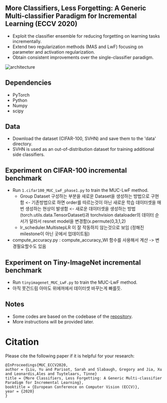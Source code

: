 ## More Classifiers, Less Forgetting: A Generic Multi-classifier Paradigm for Incremental Learning (ECCV 2020)
- Exploit the classifier ensemble for reducing forgetting on learning tasks incrementally.
- Extend two regularization methods (MAS and LwF) focusing on parameter and activation regularization.
- Obtain consistent improvements over the single-classifier paradigm.

![architecture](https://github.com/Liuy8/MUC/blob/master/MUC_overview.png)

## Dependencies

- PyTorch 
- Python 
- Numpy
- scipy

## Data

- Download the dataset (CIFAR-100, SVHN) and save them to the 'data' directory.
- SVHN is used as an out-of-distribution dataset for training additional side classifiers.


## Experiment on CIFAR-100 incremental benchmark
- Run ```1.cifar100_MUC_LwF_phase1.py``` to train the MUC-LwF method.
  - Group Dataset 구성하는 부분을 새로운 Dataset을 생성하는 방법으로 구현함
    <- 기존방법으로 하면 order를 따르는것이 아닌 새로운 학습 데이터셋을 매번 생성하는 현상이 발생함
    <- 새로운 데이터셋을 생성하는 방법(torch.utils.data.TensorDataset)과 torchvision dataloader의 데이터 순서가 달라서 resnet model을 변경함(x.permute(0,3,1,2)
  - lr_scheduler.MultistepLR 이 잘 작동하지 않는것으로 보임 (정해진 milestone이 아닌 곳에서 업데이트됨)
- compute_accuracy.py : compute_accuracy_WI 함수를 사용해서 계산 -> 변경필요할수도 있음

## Experiment on Tiny-ImageNet incremental benchmark

- Run ```tinyimagenet_MUC_LwF.py``` to train the MUC-LwF method.
- 아직 못건드림 아마도 위에꺼에서 데이터셋 바꾸는게 빠를듯.

## Notes
- Some codes are based on the codebase of the [repository](https://github.com/hshustc/CVPR19_Incremental_Learning).
- More instructions will be provided later.

# Citation
Please cite the following paper if it is helpful for your research:
```
@InProceedings{MUC_ECCV2020,
author = {Liu, Yu and Parisot, Sarah and Slabaugh, Gregory and Jia, Xu and Leonardis,Ales and Tuytelaars, Tinne}
title = {More Classifiers, Less Forgetting: A Generic Multi-classifier Paradigm for Incremental Learning},
booktitle = {European Conference on Computer Vision (ECCV)},
year = {2020}
}
```
